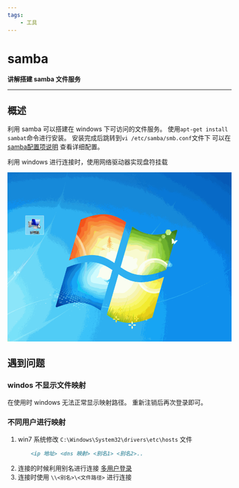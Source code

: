 ```yaml
---
tags:
	- 工具
---
```


# samba

**讲解搭建 samba 文件服务**

---


## 概述
利用 samba 可以搭建在 windows 下可访问的文件服务。
使用`apt-get install sambat`命令进行安装。
安装完成后跳转到`vi /etc/samba/smb.conf`文件下
可以在[samba配置项说明](https://www.samba.org/samba/docs/man/manpages/smb.conf.5.html)
查看详细配置。

利用 windows 进行连接时，使用网络驱动器实现盘符挂载

![](./img/2017-05-25-samba.gif)

## 遇到问题

### windos 不显示文件映射

在使用时 windows 无法正常显示映射路径。
重新注销后再次登录即可。

### 不同用户进行映射
1. win7 系统修改 `C:\Windows\System32\drivers\etc\hosts` 文件
	```md
		<ip 地址> <dns 映射> <别名1> <别名2>..
	```
1. 连接的时候利用别名进行连接
	[多用户登录](http://superuser.com/questions/95872/sambawindows-allow-multiple-connections-by-different-users)
3. 连接时使用 `\\<别名>\<文件路径>` 进行连接